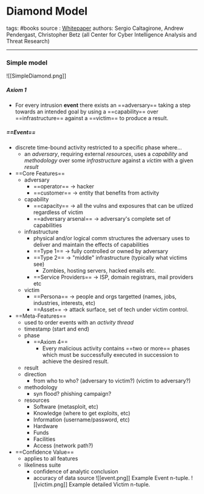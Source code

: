 # Diamond Model
tags: #books
source : [Whitepaper](https://www.activeresponse.org/wp-content/uploads/2013/07/diamond.pdf)
authors: Sergio Caltagirone, Andrew Pendergast, Christopher Betz (all Center for Cyber Intelligence Analysis and Threat Research)

---

 ### Simple model
 
![[SimpleDiamond.png]]

##### Axiom 1
- For every intrusion **event** there exists an ==adversary== taking a step towards an intended goal by using a ==capability== over ==infrastructure== against a ==victim== to produce a result.

##### ==Event==
- discrete time-bound activity restricted to a specific phase where...
	- an *adversary*, requiring external *resources*, uses a *capability* and *methodology* over some *infrastructure* against a *victim* with a given *result*
- ==Core Features==
	- adversary
		- ==operator== -> hacker
		- ==customer== -> entity that benefits from activity
	- capability
		- ==capacity== -> all the vulns and exposures that can be utlized regardless of victim
		- ==adversary arsenal== -> adversary's complete set of capabilities
	- infrastructure
		- physical and/or logical comm structures the adversary uses to deliver and maintain the effects of capabilities
		- ==Type 1== -> fully controlled or owned by adversary
		- ==Type 2== -> "middle" infrastructure (typically what victims see)
			- Zombies, hosting servers, hacked emails etc.
		- ==Service Providers== -> ISP, domain registrars, mail providers etc
	- victim
		- ==Persona== -> people and orgs targetted (names, jobs, industries, interests, etc)
		- ==Asset== -> attack surface, set of tech under victim control.
- ==Meta-Features== 
	- used to order events with an *activity thread*
	- timestamp (start and end)
	- phase
		- ==Axiom 4== 
			- Every malicious activity contains ==two or more== phases which must be successfully executed in succession to achieve the desired result.
	- result
	- direction
		- from who to who? (adversary to victim?) (victim to adversary?)
	- methodology
		- syn flood? phishing campaign?
	- resources
		- Software (metasploit, etc)
		- Knowledge (where to get exploits, etc)
		- Information (username/password, etc)
		- Hardware
		- Funds
		- Facilities
		- Access (network path?)
- ==Confidence Value==
	- applies to all features
	- likeliness suite
		- confidence of analytic conclusion
		- accuracy of data source
![[event.png]]
Example Event n-tuple.
![[victim.png]]
Example detailed Victim n-tuple.

